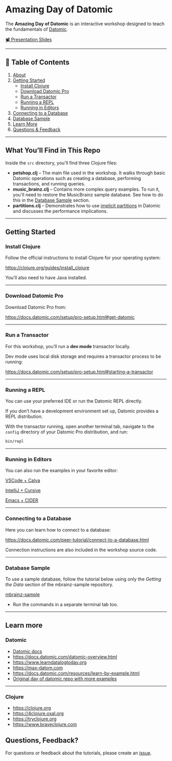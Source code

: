 # Amazing Day of Datomic

The **Amazing Day of Datomic** is an interactive workshop designed to teach the fundamentals of [Datomic](http://datomic.com).

[📽️ Presentation Slides](https://docs.google.com/presentation/d/1OagiOnZf4vPinEvLs8rV9n3Cy2g7IC9rUMhaGQSE7qM/edit?slide=id.g2d4ad46bc0e_2_0#slide=id.g2d4ad46bc0e_2_0)

---

## 📑 Table of Contents

1. [About](#about)
2. [Getting Started](#getting-started)
    - [Install Clojure](#install-clojure)
    - [Download Datomic Pro](#download-datomic-pro)
    - [Run a Transactor](#run-a-transactor)
    - [Running a REPL](#running-a-repl)
    - [Running in Editors](#running-in-editors)
3. [Connecting to a Database](#connecting-to-a-database)
4. [Database Sample](#database-sample)
5. [Learn More](#learn-more)
6. [Questions & Feedback](#questions--feedback)

---

## What You’ll Find in This Repo

Inside the `src` directory, you'll find three Clojure files:

- **petshop.clj** – The main file used in the workshop. It walks through basic Datomic operations such as creating a database, performing transactions, and running queries.
- **music_brainz.clj** – Contains more complex query examples. To run it, you'll need to restore the MusicBrainz sample database. See how to do this in the [Database Sample](#database-sample) section.
- **partitions.clj** – Demonstrates how to use [implicit partitions](https://docs.datomic.com/transactions/partitions.html#implicit-partitions) in Datomic and discusses the performance implications.

---

## Getting Started

### Install Clojure

Follow the official instructions to install Clojure for your operating system:

https://clojure.org/guides/install_clojure

You'll also need to have Java installed.

---

### Download Datomic Pro

Download Datomic Pro from:

https://docs.datomic.com/setup/pro-setup.html#get-datomic

---

### Run a Transactor

For this workshop, you’ll run a **dev mode** transactor locally.

Dev mode uses local disk storage and requires a transactor process to be running:

https://docs.datomic.com/setup/pro-setup.html#starting-a-transactor

---

### Running a REPL

You can use your preferred IDE or run the Datomic REPL directly.

If you don’t have a development environment set up, Datomic provides a REPL distribution.

With the transactor running, open another terminal tab, navigate to the `config` directory of your Datomic Pro distribution, and run:

```bash
bin/repl
```

---

### Running in Editors

You can also run the examples in your favorite editor:

[VSCode + Calva](https://calva.io/getting-started/)

[IntelliJ + Cursive](https://cursive-ide.com/userguide/index.html)

[Emacs + CIDER](https://docs.cider.mx/cider/basics/installation.html)

---

### Connecting to a Database

Here you can learn how to connect to a database:

https://docs.datomic.com/peer-tutorial/connect-to-a-database.html

Connection instructions are also included in the workshop source code.

---

### Database Sample

To use a sample database, follow the tutorial below using only the *Getting the Data* section of the mbrainz-sample repository.

[mbrainz-sample](https://github.com/Datomic/mbrainz-sample)
* Run the commands in a separate terminal tab too.

---

## Learn more

### Datomic

* [Datomic docs](https://docs.datomic.com/datomic-overview.html)
* https://docs.datomic.com/datomic-overview.html
* https://www.learndatalogtoday.org
* https://max-datom.com
* https://docs.datomic.com/resources/learn-by-example.html
* [Original day of datomic repo with more examples](https://github.com/Datomic/day-of-datomic)

---

### Clojure 

* https://clojure.org
* https://4clojure.oxal.org
* https://tryclojure.org
* https://www.braveclojure.com

## Questions, Feedback?

For questions or feedback about the tutorials, please create an
[issue](https://github.com/Datomic/day-of-datomic-conj/issues).
